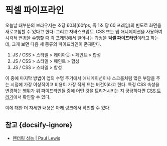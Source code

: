 # 픽셀 파이프라인

오늘날 대부분의 브라우저는 초당 60회(60fps, 즉 1초 당 60 프레임)의 빈도로 화면을 새로고침할 수 있다고 한다. 그리고 자바스크립트, CSS 또는 웹 애니메이션을 사용하여 시각적 변경을 수행할 때 각 프레임에서 일어나는 과정을 **픽셀 파이프라인**이라고 하는데, 크게 보면 다음 세 종류의 파이프라인이 존재한다.

1. JS / CSS > 스타일 > 레이아웃 > 페인트 > 합성
2. JS / CSS > 스타일 > 페인트 > 합성
3. JS / CSS > 스타일 > 합성

이 중에 마지막 방법이 앱의 수명 주기에서 애니메이션이나 스크롤처럼 많은 부담을 주는 시점에 가장 이상적이고 비용이 가장 적게 드는 버전이라고 한다. 특정 CSS 속성을 변경하는 행위가 위 파이프라인들 중에 어떤 것을 트리거시키는 지 궁금하다면 [CSS 트리거](https://csstriggers.com/)에서 확인할 수 있다.

이에 대한 더 자세한 내용은 아래 링크에서 확인할 수 있다.

## 참고 {docsify-ignore}

* [렌더링 성능 | Paul Lewis](https://developers.google.com/web/fundamentals/performance/rendering/?hl=ko)
